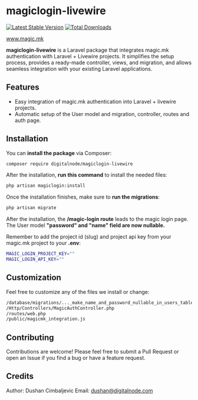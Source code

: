 # magiclogin-livewire


<a href="https://packagist.org/packages/digitalnode/magiclogin-livewire"><img src="https://img.shields.io/packagist/v/digitalnode/magiclogin-livewire" alt="Latest Stable Version"></a>
<a href="https://packagist.org/packages/digitalnode/magiclogin-livewire"><img src="https://img.shields.io/packagist/dt/digitalnode/magiclogin-livewire" alt="Total Downloads"></a>

<a href="https://magic.mk">www.magic.mk</a>

**magiclogin-livewire** is a Laravel package that integrates magic.mk authentication with Laravel + Livewire
projects. It simplifies the setup process, provides a ready-made controller, views, and migration, and allows seamless
integration with your existing Laravel applications.

## Features

- Easy integration of magic.mk authentication into Laravel + livewire projects.
- Automatic setup of the User model and migration, controller, routes and auth page.

## Installation

You can **install the package** via Composer:

```bash
composer require digitalnode/magiclogin-livewire
```

After the installation, **run this command** to install the needed files:

```bash
php artisan magiclogin:install
```

Once the installation finishes, make sure to **run the migrations**:

```bash
php artisan migrate
```

After the installation, the **/magic-login route** leads to the magic login page.
The User model **"password" and "name" field are now nullable.**

Remember to add the project id (slug) and project api key from your magic.mk project to your **.env**:

```bash
MAGIC_LOGIN_PROJECT_KEY=""
MAGIC_LOGIN_API_KEY=""
```

## Customization

Feel free to customize any of the files we install or change:

```bash
/database/migrations/..._make_name_and_password_nullable_in_users_table.php
/Http/Controllers/MagicAuthController.php
/routes/web.php
/public/magicmk_integration.js
```

## Contributing

Contributions are welcome!
Please feel free to submit a Pull Request or open an Issue if you find a bug or have a feature request.

## Credits

Author: Dushan Cimbaljevic
Email: dushan@digitalnode.com
